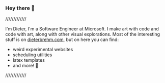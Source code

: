 ### Hey there 👋

/////////////

I'm Dieter, I'm a Software Engineer at Microsoft. I make art with code and code with art, along with other visual explorations. Most of the interesting stuff is on [dieterbrehm.com](http://dieterbrehm.com), but on here you can find:

* weird experimental websites
* scheduling utilities
* latex templates
* and more! 🌱


/////////////
<!--
**Inkering/Inkering** is a ✨ _special_ ✨ repository because its `README.md` (this file) appears on your GitHub profile.
-->
